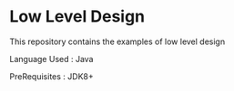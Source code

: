 # Low Level Design 

This repository contains the examples of low level design

Language Used : Java


PreRequisites : JDK8+

